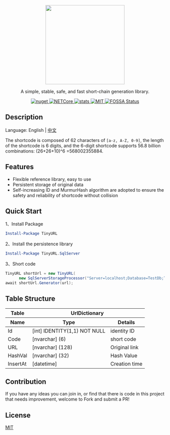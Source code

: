 <div> 
<p align="center">
    <image src="TinyURL.png"  height="250">
 </p>
 <p align="center">A simple, stable, safe, and fast short-chain generation library.</p>

<p align="center">
<a href="https://www.nuget.org/packages/TinyURL">
      <image src="https://img.shields.io/nuget/v/TinyURL.svg?style=flat-square" alt="nuget">
</a>
    
<a href="https://github.com/hueifeng/TinyURL/workflows/.NET%20Core/badge.svg">
      <image src="https://github.com/hueifeng/TinyURL/workflows/.NET%20Core/badge.svg" alt="NETCore">
</a>
    
<a href="https://www.nuget.org/stats/packages/TinyURL.Core?groupby=Version">
      <image src="https://img.shields.io/nuget/dt/TinyURL.Core.svg?style=flat-square" alt="stats">
</a>
    
<a href="https://raw.githubusercontent.com/hueifeng/TinyURL/master/LICENSE">
    <image src="https://img.shields.io/badge/license-MIT-blue.svg" alt="MIT">
</a>
<a href="https://app.fossa.com/projects/git%2Bgithub.com%2Fhueifeng%2FTinyURL?ref=badge_shield">
    <image src="https://app.fossa.com/api/projects/git%2Bgithub.com%2Fhueifeng%2FTinyURL.svg?type=shield" alt="FOSSA Status">
</a>
</p>
</div>

## Description

Language: English | [中文](README.zh-cn.md)

The shortcode is composed of 62 characters of `[a-z, A-Z, 0-9]`, the length of the shortcode is 6 digits, and the 6-digit shortcode supports 56.8 billion combinations: (26+26+10)^6 =568002355884.

## Features

- Flexible reference library, easy to use
- Persistent storage of original data
- Self-increasing ID and MurmurHash algorithm are adopted to ensure the safety and reliability of shortcode without collision

## Quick Start

1、Install Package

```powershell
Install-Package TinyURL
```

2、Install the persistence library

```powershell
Install-Package TinyURL.SqlServer
```

3、Short code

```csharp
TinyURL shortUrl = new TinyURL(
      new SqlServerStorageProcessor("Server=localhost;Database=TestDb;Trusted_Connection=True;"));
await shortUrl.Generator(url);
```

## Table Structure

  <table> 
   <thead> 
    <tr> 
     <th>Table</th> 
     <th colspan="2">UrlDictionary</th> 
    </tr> 
    <tr> 
     <th>Name</th> 
     <th>Type</th> 
     <th>Details</th> 
    </tr> 
   </thead> 
   <tbody> 
    <tr> 
     <td>Id</td> 
     <td>[int] IDENTITY(1,1) NOT NULL</td> 
     <td>identity ID</td> 
    </tr> 
    <tr> 
     <td>Code</td> 
     <td>[nvarchar] (6)</td> 
     <td>short code</td> 
    </tr> 
    <tr> 
     <td>URL</td> 
     <td>[nvarchar] (128)</td> 
     <td>Original link</td> 
    </tr> 
    <tr> 
     <td>HashVal</td> 
     <td>[nvarchar] (32)</td> 
     <td>Hash Value</td> 
    </tr> 
    <tr> 
     <td>InsertAt</td> 
     <td>[datetime]</td> 
     <td>Creation time</td> 
    </tr> 
   </tbody> 
  </table>


## Contribution

If you have any ideas you can join in, or find that there is code in this project that needs improvement, welcome to Fork and submit a PR!

## License

[MIT](LICENSE)
